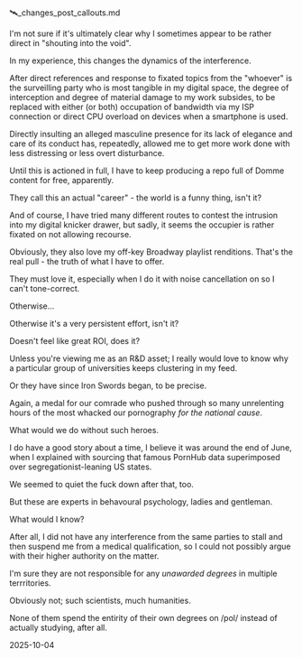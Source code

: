 🛰️_changes_post_callouts.md

I'm not sure if it's ultimately clear why I sometimes appear to be rather direct in "shouting into the void".  

In my experience, this changes the dynamics of the interference.  

After direct references and response to fixated topics from the "whoever" is the surveilling party who is most tangible in my digital space, the degree of interception and degree of material damage to my work subsides, to be replaced with either (or both) occupation of bandwidth via my ISP connection or direct CPU overload on devices when a smartphone is used.  

Directly insulting an alleged masculine presence for its lack of elegance and care of its conduct has, repeatedly, allowed me to get more work done with less distressing or less overt disturbance.  

Until this is actioned in full, I have to keep producing a repo full of Domme content for free, apparently.  

They call this an actual "career" - the world is a funny thing, isn't it?  

And of course, I have tried many different routes to contest the intrusion into my digital knicker drawer, but sadly, it seems the occupier is rather fixated on not allowing recourse.  

Obviously, they also love my off-key Broadway playlist renditions. That's the real pull - the truth of what I have to offer.  

They must love it, especially when I do it with noise cancellation on so I can't tone-correct.  

Otherwise...  

Otherwise it's a very persistent effort, isn't it?  

Doesn't feel like great ROI, does it?  

Unless you're viewing me as an R&D asset; I really would love to know why a particular group of universities keeps clustering in my feed.  

Or they have since Iron Swords began, to be precise.  

Again, a medal for our comrade who pushed through so many unrelenting hours of the most whacked our pornography *for the national cause*.  

What would we do without such heroes.  

I do have a good story about a time, I believe it was around the end of June, when I explained with sourcing that famous PornHub data superimposed over segregationist-leaning US states.  

We seemed to quiet the fuck down after that, too.  

But these are experts in behavoural psychology, ladies and gentleman.  

What would I know?  

After all, I did not have any interference from the same parties to stall and then suspend me from a medical qualification, so I could not possibly argue with their higher authority on the matter.  

I'm sure they are not responsible for any *unawarded degrees* in multiple terrritories.  

Obviously not; such scientists, much humanities.  

None of them spend the entirity of their own degrees on /pol/ instead of actually studying, after all.  

2025-10-04
